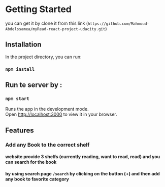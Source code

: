 # Getting Started

you can get it by clone it from this link (`https://github.com/Mahmoud-Abdelssamea/myRead-react-project-udacity.git`)

## Installation

In the project directory, you can run:

### `npm install`

## Run te server by :

### `npm start`

Runs the app in the development mode.\
Open [http://localhost:3000](http://localhost:3000) to view it in your browser.

## Features

### Add any Book to the correct shelf

#### website provide 3 shelfs (currently reading, want to read, read) and you can search for the book

#### by using search page `/search` by clicking on the button (+) and then add any book to favorite category

###
